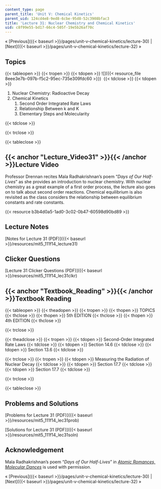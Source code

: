 ```yaml
---
content_type: page
parent_title: 'Unit V: Chemical Kinetics'
parent_uid: 124cd4e8-9ed8-6cbe-95d8-52c3908bfac3
title: 'Lecture 31: Nuclear Chemistry and Chemical Kinetics'
uid: c8f99e55-bd17-66c4-505f-19e5b26af70c
---
```


« [Previous]({{< baseurl >}}/pages/unit-v-chemical-kinetics/lecture-30) | [Next]({{< baseurl >}}/pages/unit-v-chemical-kinetics/lecture-32) »

Topics
------

{{< tableopen >}}
{{< tropen >}}
{{< tdopen >}}
![]({{< resource_file 8eee3e7b-097b-f5c2-95ec-735e309fdc60 >}}) 
{{< tdclose >}}
{{< tdopen >}}


1.  Nuclear Chemistry: Radioactive Decay
2.  Chemical Kinetics
    1.  Second Order Integrated Rate Laws
    2.  Relationship Between k and K
    3.  Elementary Steps and Molecularity


{{< tdclose >}}

{{< trclose >}}

{{< tableclose >}}

{{< anchor "Lecture_Video31" >}}{{< /anchor >}}Lecture Video
------------------------------------------------------------

Professor Drennan recites Mala Radhakrishnan’s poem “_Days of Our Half-Lives_” as she provides an introduction to nuclear chemistry. With nuclear chemistry as a great example of a first order process, the lecture also goes on to talk about second order reactions. Chemical equilibrium is also revisited as the class considers the relationship between equilibrium constants and rate constants.

{{< resource b3b4d0a5-1ad0-3c02-0b47-60598d90bd89 >}}

Lecture Notes
-------------

[Notes for Lecture 31 (PDF)]({{< baseurl >}}/resources/mit5_111f14_lecture31)

Clicker Questions
-----------------

[Lecture 31 Clicker Questions (PDF)]({{< baseurl >}}/resources/mit5_111f14_lec31clkr)

{{< anchor "Textbook_Reading" >}}{{< /anchor >}}Textbook Reading
----------------------------------------------------------------

{{< tableopen >}}
{{< theadopen >}}
{{< tropen >}}
{{< thopen >}}
TOPICS
{{< thclose >}}
{{< thopen >}}
5th EDITION
{{< thclose >}}
{{< thopen >}}
4th EDITION
{{< thclose >}}

{{< trclose >}}

{{< theadclose >}}
{{< tropen >}}
{{< tdopen >}}
Second-Order Integrated Rate Laws
{{< tdclose >}}
{{< tdopen >}}
Section 14.6
{{< tdclose >}}
{{< tdopen >}}
Section 13.6
{{< tdclose >}}

{{< trclose >}}
{{< tropen >}}
{{< tdopen >}}
Measuring the Radiation of Nuclear Decay
{{< tdclose >}}
{{< tdopen >}}
Section 17.7
{{< tdclose >}}
{{< tdopen >}}
Section 17.7
{{< tdclose >}}

{{< trclose >}}

{{< tableclose >}}

Problems and Solutions
----------------------

[Problems for Lecture 31 (PDF)]({{< baseurl >}}/resources/mit5_111f14_lec31prob)

[Solutions for Lecture 31 (PDF)]({{< baseurl >}}/resources/mit5_111f14_lec31soln)

Acknowledgement
---------------

Mala Radhakrishnan’s poem “_Days of Our Half-Lives_” in _[Atomic Romances, Molecular Dances](http://www.lulu.com/shop/mala-radhakrishnan/atomic-romances-molecular-dances/paperback/product-15572338.html)_ is used with permission.

« [Previous]({{< baseurl >}}/pages/unit-v-chemical-kinetics/lecture-30) | [Next]({{< baseurl >}}/pages/unit-v-chemical-kinetics/lecture-32) »